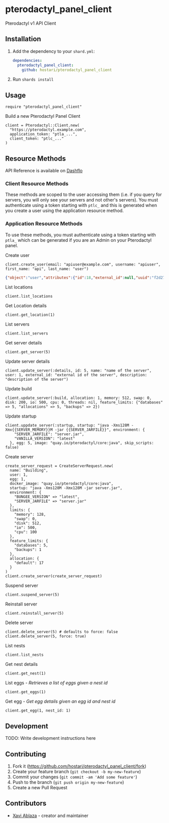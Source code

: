 # pterodactyl_panel_client

Pterodactyl v1 API Client

## Installation

1. Add the dependency to your `shard.yml`:

   ```yaml
   dependencies:
     pterodactyl_panel_client:
       github: hostari/pterodactyl_panel_client
   ```

2. Run `shards install`

## Usage

```crystal
require "pterodactyl_panel_client"
```

Build a new Pterodactyl Panel Client
```crystal
client = Pterodactyl::Client.new(
  "https://pterodactyl.example.com",
  application_token: "ptla_...",
  client_token: "ptlc_..."
)
```

## Resource Methods

API Reference is available on [Dashflo](https://dashflo.net/docs/api/pterodactyl/v1/#req_802e27a56fe142c99db4106d8e8e8892)

### Client Resource Methods

These methods are scoped to the user accessing them (i.e. if you query for servers, you will only see your servers and not other's servers). You must authenticate using a token starting with `ptlc_` and this is generated when you create a user using the application resource method.

### Application Resource Methods

To use these methods, you must authenticate using a token starting with `ptla_` which can be generated if you are an Admin on your Pterodactyl panel.

Create user
```crystal
client.create_user(email: "apiuser@example.com", username: "apiuser", first_name: "api", last_name: "user")
```

```json
{"object":"user","attributes":{"id":18,"external_id":null,"uuid":"f2d27757-38b5-4fa2-811a-b41397c0a470","username":"xaviapitest8","email":"xavi+apitest8@hostari.com","language":"en","root_admin":false,"2fa":false,"avatar_url":"https:\/\/www.gravatar.com\/avatar\/30532f3d3853d1c7949849dabe641fc2.jpg","admin_role_id":null,"role_name":null,"created_at":"2023-02-13T18:11:36+00:00","updated_at":"2023-02-13T18:11:36+00:00"},"meta":{"token":"ptlc_U1XFrTgLb8PLqoGNzyCoFFwRtbgiA3IyYzdegLfbXTe"}}
```

List locations
```crystal
client.list_locations
```

Get Location details
```crystal
client.get_location(1)
```

List servers
```crystal
client.list_servers
```

Get server details
```crystal
client.get_server(5)
```

Update server details
```crystal
client.update_server(:details, id: 5, name: "name of the server", user: 1, external_id: "external id of the server", description: "description of the server")
```

Update build
```crystal
client.update_server(:build, allocation: 1, memory: 512, swap: 0, disk: 200, io: 500, cpu: 0, threads: nil, feature_limits: {"databases" => 5, "allocations" => 5, "backups" => 2})
```

Update startup
```crystal
client.uppdate_server(:startup, startup: "java -Xms128M -Xmx{{SERVER_MEMORY}}M -jar {{SERVER_JARFILE}}", environment: {
    "SERVER_JARFILE": "server.jar",
    "VANILLA_VERSION": "latest"
  }, egg: 5, image: "quay.io/pterodactyl/core:java", skip_scripts: false)
```

Create server
```crystal
create_server_request = CreateServerRequest.new(
  name: "Building",
  user: 1,
  egg: 1,
  docker_image: "quay.io/pterodactyl/core:java",
  startup: "java -Xms128M -Xmx128M -jar server.jar",
  environment: {
    "BUNGEE_VERSION" => "latest",
    "SERVER_JARFILE" => "server.jar"
  },
  limits: {
    "memory": 128,
    "swap": 0,
    "disk": 512,
    "io": 500,
    "cpu": 100
  },
  feature_limits: {
    "databases": 5,
    "backups": 1
  },
  allocation: {
    "default": 17
  }
)
client.create_server(create_server_request)
```

Suspend server
```crystal
client.suspend_server(5)
```

Reinstall server
```crystal
client.reinstall_server(5)
```

Delete server
```crystal
client.delete_server(5) # defaults to force: false
client.delete_server(5, force: true)
```

List nests
```crystal
client.list_nests
```

Get nest details
```crystal
client.get_nest(1)
```

List eggs - *Retrieves a list of eggs given a nest id*
```crystal
client.get_eggs(1)
```

Get egg - *Get egg details given an egg id and nest id*
```crystal
client.get_egg(1, nest_id: 1)
```

## Development

TODO: Write development instructions here

## Contributing

1. Fork it (<https://github.com/hostari/pterodactyl_panel_client/fork>)
2. Create your feature branch (`git checkout -b my-new-feature`)
3. Commit your changes (`git commit -am 'Add some feature'`)
4. Push to the branch (`git push origin my-new-feature`)
5. Create a new Pull Request

## Contributors

- [Xavi Ablaza](https://github.com/xaviablaza) - creator and maintainer

